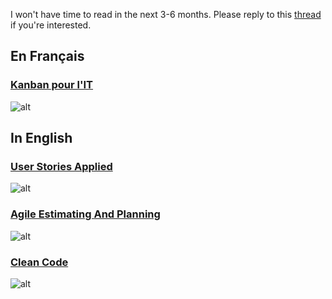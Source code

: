 I won't have time to read in the next 3-6 months. Please reply to this [thread](  ) if you're interested.

## En Français

### [Kanban pour l'IT]( http://www.dunod.com/informatique-multimedia/developpement/methodes-modelisation-uml/kanban-pour-lit )

![alt]( http://www.images.hachette-livre.fr/media/imgArticle/DUNOD/2012/9782100578672-G.jpg )

## In English

### [User Stories Applied]( http://www.mountaingoatsoftware.com/books/user-stories-applied )
![alt]( http://www.mountaingoatsoftware.com/uploads/resizer_cache/f2bc6797ff3721bfae610c4f66fe17e7edbfb561.jpg )

### [Agile Estimating And Planning](http://www.mountaingoatsoftware.com/books/agile-estimating-and-planning)
![alt](http://www.amazon.com/exec/obidos/ASIN/0131479415/mountaingoats-20)

### [Clean Code]( https://sites.google.com/site/unclebobconsultingllc/books )
![alt](https://sites.google.com/site/unclebobconsultingllc/_/rsrc/1295975434965/books/clean%20code%20book.JPG?height=200&width=150)

